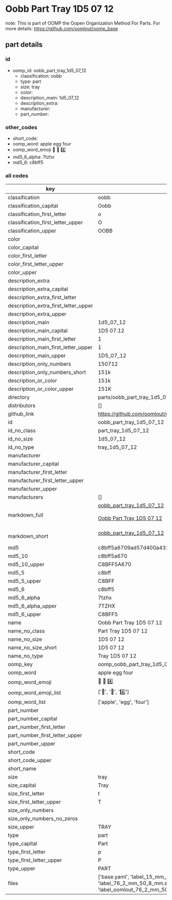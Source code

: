# Oobb Part Tray 1D5 07 12  

note: This is part of OOMP the Oopen Organization Method For Parts. For more details: https://github.com/oomlout/oomp_base

##  part details





### id
* oomp_id: oobb_part_tray_1d5_07_12
  * classification: oobb
  * type: part
  * size: tray
  * color: 
  * description_main: 1d5_07_12
  * description_extra: 
  * manufacturer: 
  * part_number: 

### other_codes
* short_code: 
* oomp_word: apple egg four
* oomp_word_emoji :apple: :egg: :four:
* md5_6_alpha: 7tzhx
* md5_6: c8bff5

### all codes 
| key | value |  
| --- | --- |  
| classification | oobb |  
| classification_capital | Oobb |  
| classification_first_letter | o |  
| classification_first_letter_upper | O |  
| classification_upper | OOBB |  
| color |  |  
| color_capital |  |  
| color_first_letter |  |  
| color_first_letter_upper |  |  
| color_upper |  |  
| description_extra |  |  
| description_extra_capital |  |  
| description_extra_first_letter |  |  
| description_extra_first_letter_upper |  |  
| description_extra_upper |  |  
| description_main | 1d5_07_12 |  
| description_main_capital | 1D5 07.12 |  
| description_main_first_letter | 1 |  
| description_main_first_letter_upper | 1 |  
| description_main_upper | 1D5_07_12 |  
| description_only_numbers | 150712 |  
| description_only_numbers_short | 151k |  
| description_or_color | 151k |  
| description_or_color_upper | 151K |  
| directory | parts/oobb_part_tray_1d5_07_12 |  
| distributors | [] |  
| github_link | https://github.com/oomlout/oomlout_oomp_part_src/tree/main/parts/oobb_part_tray_1d5_07_12/working |  
| id | oobb_part_tray_1d5_07_12 |  
| id_no_class | part_tray_1d5_07_12 |  
| id_no_size | 1d5_07_12 |  
| id_no_type | tray_1d5_07_12 |  
| manufacturer |  |  
| manufacturer_capital |  |  
| manufacturer_first_letter |  |  
| manufacturer_first_letter_upper |  |  
| manufacturer_upper |  |  
| manufacturers | [] |  
| markdown_full | [oobb_part_tray_1d5_07_12](https://github.com/oomlout/oomlout_oomp_part_src/tree/main/parts/oobb_part_tray_1d5_07_12/working)<br>[](https://github.com/oomlout/oomlout_oomp_part_src/tree/main/parts/oobb_part_tray_1d5_07_12/working)<br>[Oobb Part Tray 1D5 07 12](https://github.com/oomlout/oomlout_oomp_part_src/tree/main/parts/oobb_part_tray_1d5_07_12/working)<br><br> |  
| markdown_short | [oobb_part_tray_1d5_07_12](https://github.com/oomlout/oomlout_oomp_part_src/tree/main/parts/oobb_part_tray_1d5_07_12/working)<br><br> |  
| md5 | c8bff5a6709ad57d400a4324d2d03956 |  
| md5_10 | c8bff5a670 |  
| md5_10_upper | C8BFF5A670 |  
| md5_5 | c8bff |  
| md5_5_upper | C8BFF |  
| md5_6 | c8bff5 |  
| md5_6_alpha | 7tzhx |  
| md5_6_alpha_upper | 7TZHX |  
| md5_6_upper | C8BFF5 |  
| name | Oobb Part Tray 1D5 07 12 |  
| name_no_class | Part Tray 1D5 07 12 |  
| name_no_size | 1D5 07 12 |  
| name_no_size_short | 1D5 07 12 |  
| name_no_type | Tray 1D5 07 12 |  
| oomp_key | oomp_oobb_part_tray_1d5_07_12 |  
| oomp_word | apple egg four |  
| oomp_word_emoji | :apple: :egg: :four: |  
| oomp_word_emoji_list | [':apple:', ':egg:', ':four:'] |  
| oomp_word_list | ['apple', 'egg', 'four'] |  
| part_number |  |  
| part_number_capital |  |  
| part_number_first_letter |  |  
| part_number_first_letter_upper |  |  
| part_number_upper |  |  
| short_code |  |  
| short_code_upper |  |  
| short_name |  |  
| size | tray |  
| size_capital | Tray |  
| size_first_letter | t |  
| size_first_letter_upper | T |  
| size_only_numbers |  |  
| size_only_numbers_no_zeros |  |  
| size_upper | TRAY |  
| type | part |  
| type_capital | Part |  
| type_first_letter | p |  
| type_first_letter_upper | P |  
| type_upper | PART |  
| files | ['base.yaml', 'label_15_mm_30_mm.pdf', 'label_15_mm_30_mm.svg', 'label_76_2_mm_50_8_mm.pdf', 'label_76_2_mm_50_8_mm.svg', 'label_oomlout_76_2_mm_50_8_mm.pdf', 'label_oomlout_76_2_mm_50_8_mm.svg', 'readme.md', 'working.json', 'working.yaml'] |  
